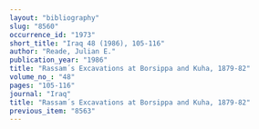 ```yaml
---
layout: "bibliography"
slug: "8560"
occurrence_id: "1973"
short_title: "Iraq 48 (1986), 105-116"
author: "Reade, Julian E."
publication_year: "1986"
title: "Rassam´s Excavations at Borsippa and Kuha, 1879-82"
volume_no_: "48"
pages: "105-116"
journal: "Iraq"
title: "Rassam´s Excavations at Borsippa and Kuha, 1879-82"
previous_item: "8563"
---
```

